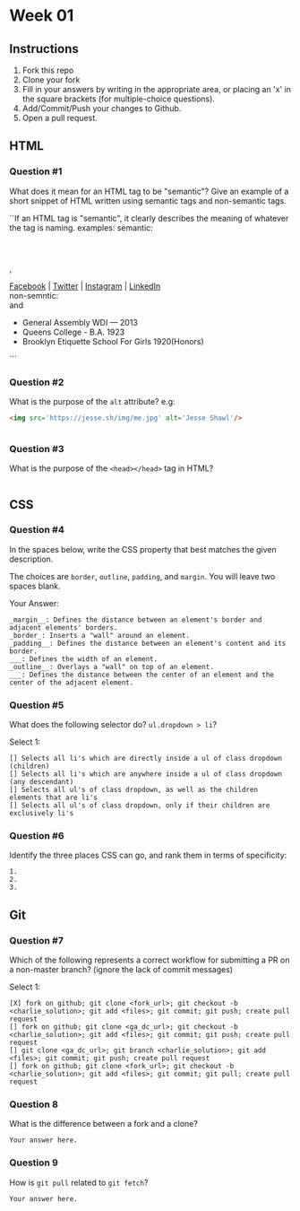 # Week 01

## Instructions

1. Fork this repo
2. Clone your fork
3. Fill in your answers by writing in the appropriate area, or placing an 'x' in
the square brackets (for multiple-choice questions).
4. Add/Commit/Push your changes to Github.
5. Open a pull request.

## HTML

### Question #1

What does it mean for an HTML tag to be "semantic"? Give an example of a short snippet of HTML written using semantic tags and non-semantic tags.

``If an HTML tag is "semantic", it clearly describes the meaning of whatever the tag is naming.
examples:
semantic: <header></header>, <nav></nav>
<footer>
      <a href='#'>Facebook</a> |
      <a href='#'>Twitter</a> |
      <a href='#'>Instagram</a> |
      <a href='#'>LinkedIn</a>
    </footer>
non-semntic: <div></div> and <span></span>
<div>
   <ul>
     <li><span class="role">General Assembly</span><span class="company"> WDI — 2013</span></li>
     <li><span class="role">Queens College</span><span class="company"> - B.A. 1923</span></li>
     <li><span class="role">Brooklyn Etiquette School For Girls</span> <span class="company"> 1920(Honors)</span></li>
   </ul>
   </div>
```

### Question #2

What is the purpose of the `alt` attribute? e.g:

```html
<img src='https://jesse.sh/img/me.jpg' alt='Jesse Shawl'/>
```

```The 'alt' attribute provides "alternate text" to accompany a photo. This can be read by the user if, for example, the photo is unable to load or the user is vision impaired and unable to see the image. The text explains the image and the 'alt' is necessary to include, especially if there are no captions with the photo.  
```

### Question #3

What is the purpose of the `<head></head>` tag in HTML?

```The data included in the 'head' tag is not displayed on the page. It may include a title that appears on the browser tab, links to other pages on the site as well as to css or js code.
```

## CSS

### Question #4

In the spaces below, write the CSS property that best matches the given description.

The choices are `border`, `outline`, `padding`, and `margin`. You will leave two spaces blank.

Your Answer:

```text
_margin__: Defines the distance between an element's border and adjacent elements' borders.
_border_: Inserts a "wall" around an element.
_padding__: Defines the distance between an element's content and its border.
___: Defines the width of an element.
_outline__: Overlays a "wall" on top of an element.
___: Defines the distance between the center of an element and the center of the adjacent element.
```

### Question #5

What does the following selector do?  `ul.dropdown > li`?

Select 1:
```
[] Selects all li's which are directly inside a ul of class dropdown (children)
[] Selects all li's which are anywhere inside a ul of class dropdown (any descendant)
[] Selects all ul's of class dropdown, as well as the children elements that are li's
[] Selects all ul's of class dropdown, only if their children are exclusively li's
```

### Question #6

Identify the three places CSS can go, and rank them in terms of specificity:

```text
1.
2.
3.
```

## Git

### Question #7

Which of the following represents a correct workflow for submitting a PR on a non-master branch?
(ignore the lack of commit messages)

Select 1:
```
[X] fork on github; git clone <fork_url>; git checkout -b <charlie_solution>; git add <files>; git commit; git push; create pull request
[] fork on github; git clone <ga_dc_url>; git checkout -b <charlie_solution>; git add <files>; git commit; git push; create pull request
[] git clone <ga_dc_url>; git branch <charlie_solution>; git add <files>; git commit; git push; create pull request
[] fork on github; git clone <fork_url>; git checkout -b <charlie_solution>; git add <files>; git commit; git pull; create pull request
```

### Question 8

What is the difference between a fork and a clone?

```text
Your answer here.
```

### Question 9

How is `git pull` related to `git fetch`?

```text
Your answer here.
```
